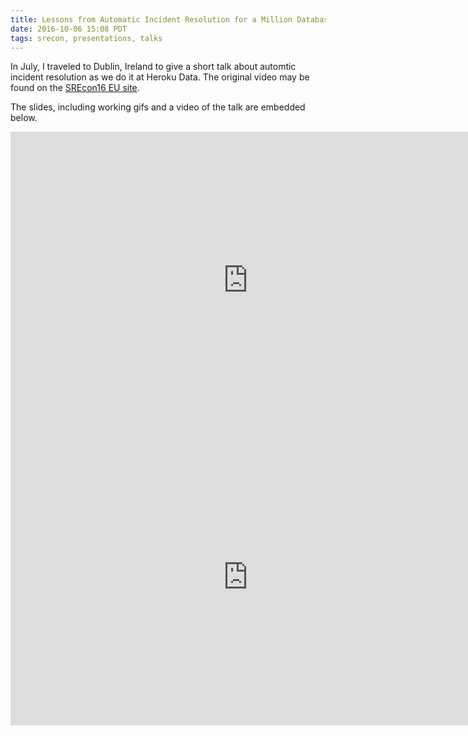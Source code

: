 ```yaml
---
title: Lessons from Automatic Incident Resolution for a Million Databases - SREcon16 EU
date: 2016-10-06 15:08 PDT
tags: srecon, presentations, talks
---
```


In July, I traveled to Dublin, Ireland to give a short talk about automtic
incident resolution as we do it at Heroku Data. The original video may be found
on the [SREcon16 EU site](
https://www.usenix.org/conference/srecon16europe/program/presentation/burek).

The slides, including working gifs and a video of the talk are embedded below.

<div class='slide'>
  <iframe src="https://docs.google.com/presentation/d/1JLMFNUBh0EI5DihNw5Jsq7Gh1ePe6AeoFdFY5mz3_jM/embed?start=false&loop=false&delayms=3000" frameborder="0" width="760" height="475" allowfullscreen="true" mozallowfullscreen="true" webkitallowfullscreen="true"></iframe>
  </iframe>
</div>

<div class='slide'>
  <iframe width="760" height="475" src="https://www.youtube.com/embed/hrNsVSQdXxU" frameborder="0" allowfullscreen></iframe>
  </iframe>
</div>

